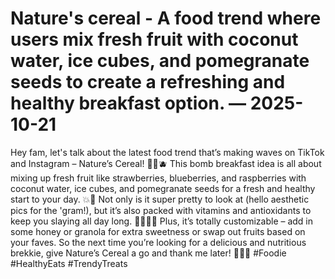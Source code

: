 # Nature's cereal - A food trend where users mix fresh fruit with coconut water, ice cubes, and pomegranate seeds to create a refreshing and healthy breakfast option. — 2025-10-21

Hey fam, let's talk about the latest food trend that’s making waves on TikTok and Instagram – Nature’s Cereal! 🍓🥥🫐 This bomb breakfast idea is all about mixing up fresh fruit like strawberries, blueberries, and raspberries with coconut water, ice cubes, and pomegranate seeds for a fresh and healthy start to your day. 💥🍇 Not only is it super pretty to look at (hello aesthetic pics for the 'gram!), but it’s also packed with vitamins and antioxidants to keep you slaying all day long. 💁🏽‍♀️✨ Plus, it’s totally customizable – add in some honey or granola for extra sweetness or swap out fruits based on your faves. So the next time you’re looking for a delicious and nutritious brekkie, give Nature’s Cereal a go and thank me later! 💃🏽🍓 #Foodie #HealthyEats #TrendyTreats
